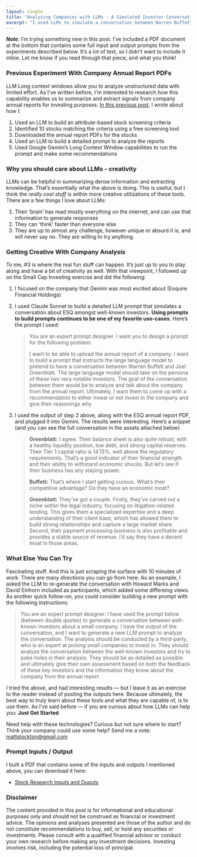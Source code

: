 ```yaml
---
layout: single
title: "Analyzing Companies with LLMs - A Simulated Investor Conversation"
excerpt: "I used LLMs to simulate a conversation between Warren Buffett and Joel Greenblatt analyzing a company’s annual report. The results were fascinating — and just a glimpse of what’s possible with creative prompting. Full inputs and outputs included."
---
```

***Note***: I’m trying something new in this post. I’ve included a PDF document at the bottom that contains some full input and output prompts from the experiments described below. It’s a lot of text, so I didn’t want to include it inline. Let me know if you read through that piece, and what you think!

### Previous Experiment With Company Annual Report PDFs

LLM Long context windows allow you to analyze unstructured data with limited effort. As I’ve written before, I'm interested to research how this capability enables us to summarize and extract signals from company annual reports for investing purposes. [In this previous post](/2024/08/13/gemini-long-context-window.html), I wrote about how I:

1. Used an LLM to build an attribute-based stock screening criteria
2. Identified 10 stocks matching the criteria using a free screening tool
3. Downloaded the annual report PDFs for the stocks
4. Used an LLM to build a detailed prompt to analyze the reports
5. Used Google Gemini’s Long Context Window capabilities to run the prompt and make some recommendations

### Why you should care about LLMs - creativity

LLMs can be helpful in summarizing dense information and extracting knowledge. That’s essentially what the above is doing. This is useful, but I think the *really cool stuff* is within more creative utilizations of these tools. There are a few things I love about LLMs:

1. Their ‘brain’ has read mostly everything on the internet, and can use that information to generate responses
2. They can ‘think’ faster than everyone else
3. They are up to almost any challenge, however unique or absurd it is, and will never say no. They are willing to try anything.

### Getting Creative With Company Analysis

To me, #3 is where the real fun stuff can happen. It’s just up to you to play along and have a bit of creativity as well. With that viewpoint, I followed up on the Small Cap Investing exercise and did the following:

1. I focused on the company that Gemini was most excited about (Esquire Financial Holdings)
2. I used Claude Sonnet to build a detailed LLM prompt that simulates a conversation about ESQ amongst well-known investors. **Using prompts to build prompts continues to be one of my favorite use-cases**. Here’s the prompt I used:
    
    > You are an expert prompt designer. I want you to design a prompt for the following problem:
    > 
    > I want to be able to upload the annual report of a company. I want to build a prompt that instructs the large language model to pretend to have a conversation between Warren Buffett and Joel Greenblatt. The large language model should take on the persona of these two very notable investors. The goal of the conversation between them would be to analyze and talk about the company from the annual report. Ultimately, I want them to come up with a recommendation to either invest or not invest in the company and give their reasonings why

3. I used the output of step 2 above, along with the ESQ annual report PDF, and plugged it into Gemini. The results were interesting. Here’s a snippet (and you can see the full conversation in the assets attached below)
    
    > **Greenblatt:** I agree. Their balance sheet is also quite robust, with a healthy liquidity position, low debt, and strong capital reserves. Their Tier 1 capital ratio is 14.13%, well above the regulatory requirements. That’s a good indicator of their financial strength and their ability to withstand economic shocks. But let’s see if their business has any staying power.
    > 
    > **Buffett:** That’s where I start getting curious. What’s their competitive advantage? Do they have an economic moat?
    > 
    > **Greenblatt:** They’ve got a couple. Firstly, they’ve carved out a niche within the legal industry, focusing on litigation-related lending. This gives them a specialized expertise and a deep understanding of their client base, which has allowed them to build strong relationships and capture a large market share. Second, their payment processing business is also profitable and provides a stable source of revenue. I’d say they have a decent moat in those areas.
    > 

### What Else You Can Try

Fascinating stuff. And this is just scraping the surface with 10 minutes of work. There are many directions you can go from here. As an example, I asked the LLM to re-generate the conversation with Howard Marks and David Einhorn included as participants, which added some differeing views. As another quick follow-on, you could consider building a new prompt with the following instructions:

>You are an expert prompt designer. I have used the prompt below (between double quotes) to generate a conversation between well-known investors about a small company. I have the output of the conversation, and I want to generate a new LLM prompt to analyze the conversation. The analysis should be conducted by a third-party, who is an expert at picking small companies to invest in. They should analyze the conversation between the well-known investors and try to poke holes in their analysis. They should be as detailed as possible and ultimately give their own assessment based on both the feedback of these key investors and the information they know about the company from the annual report

I tried the above, and had interesting results — but I leave it as an exercise to the reader instead of posting the outputs here. Because ultimately, the best way to truly learn about these tools and what they are capable of, is to use them. As I’ve said before — if you are curious about how LLMs can help you: **Just Get Started**

Need help with these technologies? Curious but not sure where to start? Think your company could use some help? Send me a note: mattstockton@gmail.com

### Prompt Inputs / Output

I built a PDF that contains some of the inputs and outputs I mentioned above, you can download it here:
- [Stock Research Inputs and Ouputs](/docs/assets/pdfs/stock_research_llm_inputs_outputs.pdf)

### Disclaimer

The content provided in this post is for informational and educational purposes only and should not be construed as financial or investment advice. The opinions and analyses presented are those of the author and do not constitute recommendations to buy, sell, or hold any securities or investments. Please consult with a qualified financial advisor or conduct your own research before making any investment decisions. Investing involves risk, including the potential loss of principal.